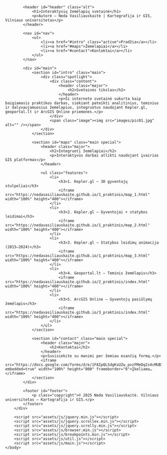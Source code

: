 
<!DOCTYPE HTML>
<html>
	<head>
		<title>Neda Vasiliauskaitė – Interaktyvūs žemėlapiai</title>
		<meta charset="utf-8" />
		<meta name="viewport" content="width=device-width, initial-scale=1, user-scalable=no" />
		<link rel="stylesheet" href="assets/css/main.css" />
	</head>
	<body class="is-preload">
		<div id="wrapper">

			<header id="header" class="alt">
				<h1>Interaktyvių žemėlapių svetainė</h1>
				<p>Autorė – Neda Vasiliauskaitė | Kartografija ir GIS, Vilniaus universitetas</p>
			</header>

			<nav id="nav">
				<ul>
					<li><a href="#intro" class="active">Pradžia</a></li>
					<li><a href="#maps">Žemėlapiai</a></li>
					<li><a href="#contact">Kontaktai</a></li>
				</ul>
			</nav>

			<div id="main">
				<section id="intro" class="main">
					<div class="spotlight">
						<div class="content">
							<header class="major">
								<h2>Svetainės tikslas</h2>
							</header>
							<p>Ši interneto svetainė sukurta kaip baigiamasis praktikos darbas, siekiant pateikti analitinius, teminius ir dalyvaujamuosius žemėlapius, integruotus naudojant Kepler.gl, geoportal.lt ir ArcGIS Online priemones.</p>
						</div>
						<span class="image"><img src="images/pic01.jpg" alt="" /></span>
					</div>
				</section>

				<section id="maps" class="main special">
					<header class="major">
						<h2>Integruoti žemėlapiai</h2>
						<p>Interaktyvūs darbai atlikti naudojant įvairias GIS platformas</p>
					</header>

					<ul class="features">
						<li>
							<h3>1. Kepler.gl – 3D gyventojų stulpeliai</h3>
							<iframe src="https://nedavasiliauskaite.github.io/1_praktinis/map_1.html" width="100%" height="400"></iframe>
						</li>
						<li>
							<h3>2. Kepler.gl – Gyventojai + statybos leidimai</h3>
							<iframe src="https://nedavasiliauskaite.github.io/1_praktinis/map_2.html" width="100%" height="400"></iframe>
						</li>
						<li>
							<h3>3. Kepler.gl – Statybos leidimų animacija (2015–2024)</h3>
							<iframe src="https://nedavasiliauskaite.github.io/1_praktinis/map_3.html" width="100%" height="400"></iframe>
						</li>
						<li>
							<h3>4. Geoportal.lt – Teminis žemėlapis</h3>
							<iframe src="https://nedavasiliauskaite.github.io/2_praktinis/index.html" width="100%" height="400"></iframe>
						</li>
						<li>
							<h3>5. ArcGIS Online – Gyventojų pasiūlymų žemėlapis</h3>
							<iframe src="https://nedavasiliauskaite.github.io/3_praktinis/index.html" width="100%" height="400"></iframe>
						</li>
					</ul>
				</section>

				<section id="contact" class="main special">
					<header class="major">
						<h2>Kontaktai</h2>
					</header>
					<p>Susisiekite su manimi per žemiau esančią formą.</p>
					<iframe src="https://docs.google.com/forms/d/e/1FAIpQLSdgKvUZw_pvzFMeDq2s4cMUB1xPKKH9_PN9VjAoEEBGw_tCKA/viewform?embedded=true" width="100%" height="800" frameborder="0">Įkeliama…</iframe>
				</section>
			</div>

			<footer id="footer">
				<p class="copyright">© 2025 Neda Vasiliauskaitė. Vilniaus universitetas – Kartografija ir GIS.</p>
			</footer>
		</div>

		<script src="assets/js/jquery.min.js"></script>
		<script src="assets/js/jquery.scrollex.min.js"></script>
		<script src="assets/js/jquery.scrolly.min.js"></script>
		<script src="assets/js/browser.min.js"></script>
		<script src="assets/js/breakpoints.min.js"></script>
		<script src="assets/js/util.js"></script>
		<script src="assets/js/main.js"></script>
	</body>
</html>